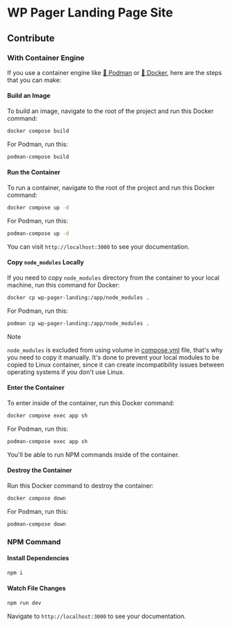 # WP Pager Landing Page Site

## Contribute
### With Container Engine
If you use a container engine like [🦦 Podman](https://podman.io/) or [🐳 Docker](https://app.docker.com/), here are the steps that you can make:

#### Build an Image
To build an image, navigate to the root of the project and run this Docker command:
```bash
docker compose build
```
For Podman, run this:
```bash
podman-compose build
```

#### Run the Container
To run a container, navigate to the root of the project and run this Docker command:
```bash
docker compose up -d
```
For Podman, run this:
```bash
podman-compose up -d
```

You can visit `http://localhost:3000` to see your documentation.

#### Copy `node_modules` Locally
If you need to copy `node_modules` directory from the container to your local machine, run this command for Docker:
```bash
docker cp wp-pager-landing:/app/node_modules .
```
For Podman, run this:
```bash
podman cp wp-pager-landing:/app/node_modules .
```

> [!NOTE]
> `node_modules` is excluded from using volume in [compose.yml](compose.yml) file, that's why you need to copy it manually. It's done to prevent your local modules to be copied to Linux container, since it can create incompatibility issues between operating systems if you don't use Linux.

#### Enter the Container
To enter inside of the container, run this Docker command:
```bash
docker compose exec app sh
```
For Podman, run this:
```bash
podman-compose exec app sh
```

You'll be able to run NPM commands inside of the container.

#### Destroy the Container
Run this Docker command to destroy the container:
```bash
docker compose down
```
For Podman, run this:
```bash
podman-compose down
```

### NPM Command
#### Install Dependencies
```bash
npm i
```

#### Watch File Changes
```bash
npm run dev
```

Navigate to `http://localhost:3000` to see your documentation.
